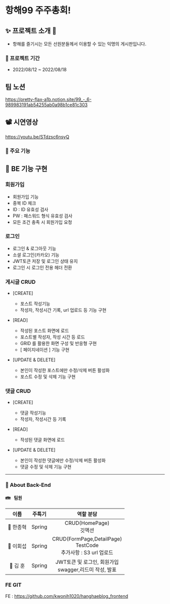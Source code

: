 # 항해99 주주총회!
## ✨ 프로젝트 소개 📱

- 항해를 즐기시는 모든 선원분들께서 이용할 수 있는 익명의 게시판입니다.

### 📆 프로젝트 기간

- 2022/08/12 ~ 2022/08/18

## 팀 노션
https://pretty-flax-a1b.notion.site/99_-_6-989983191ab54255ab0a98b1ce81c303

## 📽 시연영상

https://youtu.be/STdzsc6nsyQ

### 🔧 주요 기능


## 📝 BE 기능 구현
### 회원가입
* 회원가입 기능
* 중복 ID 체크
* ID : ID 유효성 검사
* PW : 패스워드 형식 유효성 검사
* 모든 조건 충족 시 회원가입 요청

### 로그인
* 로그인 & 로그아웃 기능
* 소셜 로그인(카카오) 기능
* JWT토큰 저장 및 로그인 상태 유지
* 로그인 시 로그인 전용 헤더 전환

   
### 게시글 CRUD
* [CREATE]
   * 포스트 작성기능
   * 작성자, 작성시간 기록, url 업로드 등 기능 구현

* [READ]
   * 작성된 포스트 화면에 로드
   * 포스트별 작성자, 작성 시간 등 로드   
   * GRID 를 활용한 화면 구성 및 반응형 구현
   * [ 페이지네이션 ] 기능 구현

* [UPDATE & DELETE]
   * 본인이 작성한 포스트에만 수정/삭제 버튼 활성화
   * 포스트 수정 및 삭제 기능 구현

### 댓글 CRUD
* [CREATE]
   * 댓글 작성기능
   * 작성자, 작성시간 등 기록

* [READ]
   * 작성된 댓글 화면에 로드

* [UPDATE & DELETE]
   * 본인이 작성한 댓글에만 수정/삭제 버튼 활성화
   * 댓글 수정 및 삭제 기능 구현


<hr/>

### 💖 About Back-End

#### 👪 &nbsp; 팀원

|   이름    |         주특기         |                            역할 분담                            |
| :-------: | :-------------------------: | :-------------------------------------------------------------: |
| 👦  한종혁  | Spring | CRUD(HomePage)   <br/>깃액션 |
| 👦  이회섭   | Spring | CRUD(FormPage,DetailPage)   <br/>TestCode <br/> 추가사항 : S3 url 업로드 |
| 👦  김  훈  | Spring | JWT토큰 및 로그인, 회원가입   <br/>swagger,리드미 작성, 발표 |

### FE GIT
FE : https://github.com/kwonih1020/hanghaeblog_frontend
